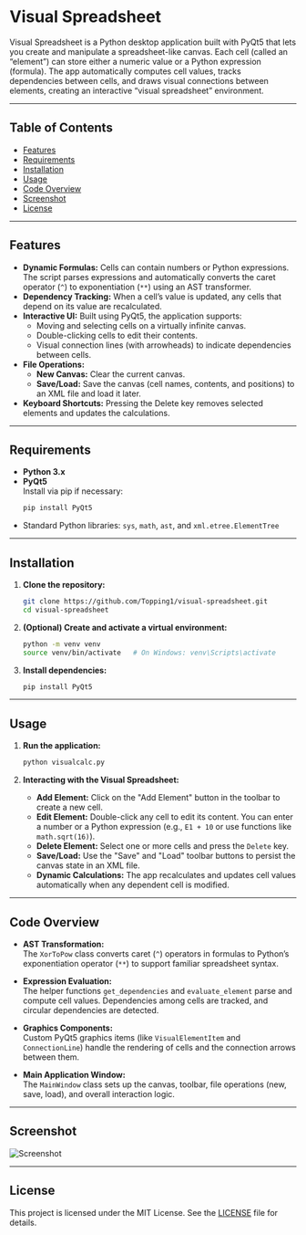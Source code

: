 # Visual Spreadsheet

Visual Spreadsheet is a Python desktop application built with PyQt5 that lets you create and manipulate a spreadsheet-like canvas. Each cell (called an “element”) can store either a numeric value or a Python expression (formula). The app automatically computes cell values, tracks dependencies between cells, and draws visual connections between elements, creating an interactive “visual spreadsheet” environment.

---

## Table of Contents

- [Features](#features)
- [Requirements](#requirements)
- [Installation](#installation)
- [Usage](#usage)
- [Code Overview](#code-overview)
- [Screenshot](#screenshot)
- [License](#license)

---

## Features

- **Dynamic Formulas:** Cells can contain numbers or Python expressions. The script parses expressions and automatically converts the caret operator (`^`) to exponentiation (`**`) using an AST transformer.
- **Dependency Tracking:** When a cell’s value is updated, any cells that depend on its value are recalculated.
- **Interactive UI:** Built using PyQt5, the application supports:
  - Moving and selecting cells on a virtually infinite canvas.
  - Double-clicking cells to edit their contents.
  - Visual connection lines (with arrowheads) to indicate dependencies between cells.
- **File Operations:** 
  - **New Canvas:** Clear the current canvas.
  - **Save/Load:** Save the canvas (cell names, contents, and positions) to an XML file and load it later.
- **Keyboard Shortcuts:** Pressing the Delete key removes selected elements and updates the calculations.

---

## Requirements

- **Python 3.x**
- **PyQt5**  
  Install via pip if necessary:  
  ```sh
  pip install PyQt5
  ```
- Standard Python libraries: `sys`, `math`, `ast`, and `xml.etree.ElementTree`

---

## Installation

1. **Clone the repository:**

   ```sh
   git clone https://github.com/Topping1/visual-spreadsheet.git
   cd visual-spreadsheet
   ```

2. **(Optional) Create and activate a virtual environment:**

   ```sh
   python -m venv venv
   source venv/bin/activate   # On Windows: venv\Scripts\activate
   ```

3. **Install dependencies:**

   ```sh
   pip install PyQt5
   ```

---

## Usage

1. **Run the application:**

   ```sh
   python visualcalc.py
   ```

2. **Interacting with the Visual Spreadsheet:**
   - **Add Element:** Click on the "Add Element" button in the toolbar to create a new cell.
   - **Edit Element:** Double-click any cell to edit its content. You can enter a number or a Python expression (e.g., `E1 + 10` or use functions like `math.sqrt(16)`).
   - **Delete Element:** Select one or more cells and press the `Delete` key.
   - **Save/Load:** Use the "Save" and "Load" toolbar buttons to persist the canvas state in an XML file.
   - **Dynamic Calculations:** The app recalculates and updates cell values automatically when any dependent cell is modified.

---

## Code Overview

- **AST Transformation:**  
  The `XorToPow` class converts caret (`^`) operators in formulas to Python’s exponentiation operator (`**`) to support familiar spreadsheet syntax.
  
- **Expression Evaluation:**  
  The helper functions `get_dependencies` and `evaluate_element` parse and compute cell values. Dependencies among cells are tracked, and circular dependencies are detected.
  
- **Graphics Components:**  
  Custom PyQt5 graphics items (like `VisualElementItem` and `ConnectionLine`) handle the rendering of cells and the connection arrows between them.
  
- **Main Application Window:**  
  The `MainWindow` class sets up the canvas, toolbar, file operations (new, save, load), and overall interaction logic.

---

## Screenshot

![Screenshot](https://github.com/user-attachments/assets/f3dfd33a-58d8-4d2a-854c-c6f12a868a77)

---

## License

This project is licensed under the MIT License. See the [LICENSE](LICENSE) file for details.
